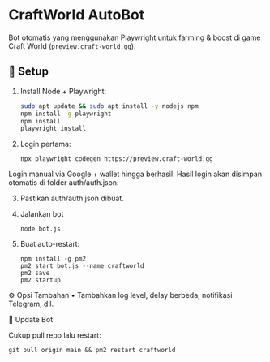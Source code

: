 # CraftWorld AutoBot

Bot otomatis yang menggunakan Playwright untuk farming & boost di game Craft World (`preview.craft-world.gg`).

## 🚀 Setup 

1. Install Node + Playwright:
   ```bash
   sudo apt update && sudo apt install -y nodejs npm
   npm install -g playwright
   npm install
   playwright install
   
2. Login pertama:

       npx playwright codegen https://preview.craft-world.gg

Login manual via Google + wallet hingga berhasil. Hasil login akan disimpan otomatis di folder auth/auth.json.

3.	Pastikan auth/auth.json dibuat.
4.	Jalankan bot
 
        node bot.js

6. Buat auto-restart:
   
       npm install -g pm2
       pm2 start bot.js --name craftworld
       pm2 save
       pm2 startup




⚙️ Opsi Tambahan
	•	Tambahkan log level, delay berbeda, notifikasi Telegram, dll.


🔄 Update Bot

Cukup pull repo lalu restart:

    git pull origin main && pm2 restart craftworld
